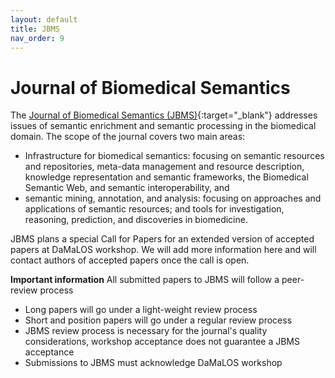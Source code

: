 ```yaml
---
layout: default
title: JBMS
nav_order: 9
---
```


# Journal of Biomedical Semantics
The [Journal of Biomedical Semantics (JBMS)](https://jbiomedsem.biomedcentral.com/){:target="_blank"} addresses issues of semantic enrichment and semantic processing in the biomedical domain. The scope of the journal covers two main areas:
* Infrastructure for biomedical semantics: focusing on semantic resources and repositories, meta-data management and resource description, knowledge representation and semantic frameworks, the Biomedical Semantic Web, and semantic interoperability, and
* semantic mining, annotation, and analysis: focusing on approaches and applications of semantic resources; and tools for investigation, reasoning, prediction, and discoveries in biomedicine.

JBMS plans a special Call for Papers for an extended version of accepted papers at DaMaLOS workshop. We will add more information here and will contact authors of accepted papers once the call is open.

__Important information__
All submitted papers to JBMS will follow a peer-review process
* Long papers will go under a light-weight review process
* Short and position papers will go under a regular review process
* JBMS review process is necessary for the journal's quality considerations, workshop acceptance does not guarantee a JBMS acceptance
* Submissions to JBMS must acknowledge DaMaLOS workshop